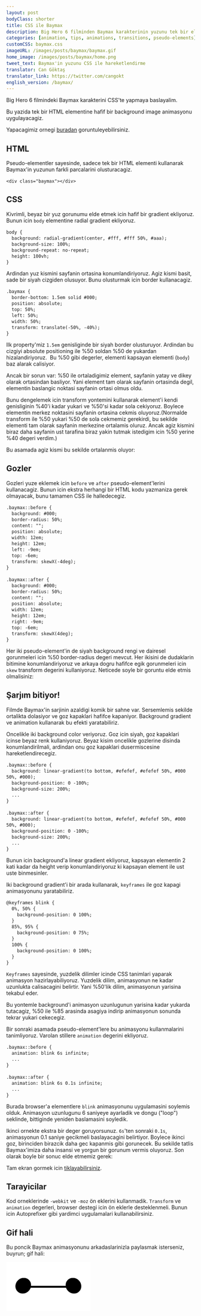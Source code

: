 ```yaml
---
layout: post
bodyClass: shorter
title: CSS ile Baymax
description: Big Hero 6 filminden Baymax karakterinin yuzunu tek bir element icinde ve hareketli bicimde yapiyoruz.
categories: [animation, tips, animations, transitions, pseudo-elements]
customCSS: baymax.css
imageURL: /images/posts/baymax/baymax.gif
home_image: /images/posts/baymax/home.png
tweet_text: Baymax'in yuzunu CSS ile hareketlendirme
translator: Can Göktaş
translator_link: https://twitter.com/cangokt
english_version: /baymax/
---
```


Big Hero 6 filmindeki Baymax karakterini CSS'te yapmaya baslayalim.

Bu yazida tek bir HTML elementine hafif bir background image animasyonu uygulayacagiz.

<section class="demo-container baymax-container"><a href="http://codepen.io/donovanh/full/ZYaMjw/" class="baymax"></a></section>

Yapacagimiz ornegi [buradan](http://codepen.io/donovanh/full/ZYaMjw/) goruntuleyebilirsiniz.

## HTML

Pseudo-elementler sayesinde, sadece tek bir HTML elementi kullanarak Baymax'in yuzunun farkli parcalarini olusturacagiz.

    <div class="baymax"></div>

## CSS

Kivrimli, beyaz bir yuz gorunumu elde etmek icin hafif bir gradient ekliyoruz. Bunun icin `body` elementine radial gradient ekliyoruz.

    body {
      background: radial-gradient(center, #fff, #fff 50%, #aaa);
      background-size: 100%;
      background-repeat: no-repeat;
      height: 100vh;
    }

Ardindan yuz kismini sayfanin ortasina konumlandiriyoruz. Agiz kismi basit, sade bir siyah cizgiden olusuyor. Bunu olusturmak icin border kullanacagiz.

    .baymax {
      border-bottom: 1.5em solid #000;
      position: absolute;
      top: 50%;
      left: 50%;
      width: 50%;
      transform: translate(-50%, -40%);
    }

Ilk property'miz `1.5em` genisliginde bir siyah border olusturuyor. Ardindan bu cizgiyi absolute positioning ile %50 soldan %50 de yukardan hizalandiriyoruz.&nbsp; Bu %50 gibi degerler, elementi kapsayan elementi (`body`) baz alarak calisiyor.

Ancak bir sorun var: %50 ile ortaladigimiz element, sayfanin yatay ve dikey olarak ortasindan basliyor. Yani element tam olarak sayfanin ortasinda degil, elementin baslangic noktasi sayfanin ortasi olmus oldu.

Bunu dengelemek icin transform yontemini kullanarak element'i kendi genisliginin %40'i kadar yukari ve %50'si kadar sola cekiyoruz. Boylece elementin merkez noktasini sayfanin ortasina cekmis oluyoruz.(Normalde transform ile %50 yukari %50 de sola cekmemiz gerekirdi, bu sekilde elementi tam olarak sayfanin merkezine ortalamis oluruz. Ancak agiz kismini biraz daha sayfanin ust tarafina biraz yakin tutmak istedigim icin %50 yerine %40 degeri verdim.)

Bu asamada agiz kismi bu sekilde ortalanmis oluyor:

<section class="demo-container baymax-container"><span class="baymax no-pseudo-elements"></span></section>

## Gozler

Gozleri yuze eklemek icin `before` ve `after` pseudo-element'lerini kullanacagiz. Bunun icin ekstra herhangi bir HTML kodu yazmaniza gerek olmayacak, bunu tamamen CSS ile halledecegiz.

    .baymax::before {
      background: #000;
      border-radius: 50%;
      content: "";
      position: absolute;
      width: 12em;
      height: 12em;
      left: -9em;
      top: -6em;
      transform: skewX(-4deg);
    }

    .baymax::after {
      background: #000;
      border-radius: 50%;
      content: "";
      position: absolute;
      width: 12em;
      height: 12em;
      right: -9em;
      top: -6em;
      transform: skewX(4deg);
    }

Her iki pseudo-element'in de siyah background rengi ve dairesel gorunmeleri icin %50 border-radius degeri mevcut. Her ikisini de dudaklarin bitimine konumlandiriyoruz ve arkaya dogru hafifce egik gorunmeleri icin `skew` transform degerini kullaniyoruz. Neticede soyle bir goruntu elde etmis olmalisiniz:

<section class="demo-container baymax-container"><span class="baymax no-animation"></span></section>

## Şarjım bitiyor!

Filmde Baymax'in sarjinin azaldigi komik bir sahne var. Sersemlemis sekilde ortalikta dolasiyor ve goz kapaklari hafifce kapaniyor. Background gradient ve animation kullanarak bu efekti yaratabiliriz.

Oncelikle iki background color veriyoruz. Goz icin siyah, goz kapaklari icinse beyaz renk kullaniyoruz. Beyaz kisim oncelikle gozlerine disinda konumlandirilmali, ardindan onu goz kapaklari dusermiscesine hareketlendirecegiz.

    .baymax::before {
      background: linear-gradient(to bottom, #efefef, #efefef 50%, #000 50%, #000);
      background-position: 0 -100%;
      background-size: 200%;
      ...
    }

    .baymax::after {
      background: linear-gradient(to bottom, #efefef, #efefef 50%, #000 50%, #000);
      background-position: 0 -100%;
      background-size: 200%;
      ...
    }

Bunun icin background'a linear gradient ekliyoruz, kapsayan elementin 2 kati kadar da height verip konumlandiriyoruz ki kapsayan element ile ust uste binmesinler.

Iki background gradient'i bir arada kullanarak, `keyframes` ile goz kapagi animasyonunu yaratabiliriz.

    @keyframes blink {
      0%, 50% {
        background-position: 0 100%;
      }
      85%, 95% {
        background-position: 0 75%;
      }
      100% {
        background-position: 0 100%;
      }
    }

`Keyframes` sayesinde, yuzdelik dilimler icinde CSS tanimlari yaparak animasyon hazirlayabiliyoruz. Yuzdelik dilim, animasyonun ne kadar uzunlukta calisacagini belirtir. Yani %50'lik dilim, animasyonun yarisina tekabul eder.

Bu yontemle background'i animasyon uzunlugunun yarisina kadar yukarda tutacagiz, %50 ile %85 arasinda asagiya indirip animasyonun sonunda tekrar yukari cekecegiz.

Bir sonraki asamada pseudo-element'lere bu animasyonu kullanmalarini tanimliyoruz. Varolan stillere `animation` degerini ekliyoruz.

    .baymax::before {
      animation: blink 6s infinite;
      ...
    }

    .baymax::after {
      animation: blink 6s 0.1s infinite;
      ...
    }

Burada browser'a elementlere `blink` animasyonunu uygulamasini soylemis olduk. Animasyon uzunlugunu 6 saniyeye ayarladik ve dongu (&quot;loop&quot;) seklinde, bittiginde yeniden baslamasini soyledik.

Ikinci ornekte ekstra bir deger goruyorsunuz. `6s`'ten sonraki `0.1s`, animasyonun 0.1 saniye gecikmeli baslayacagini belirtiyor. Boylece ikinci goz, birinciden birazcik daha gec kapanmis gibi gorunecek. Bu sekilde tatlis Baymax'imiza daha insansi ve yorgun bir gorunum vermis oluyoruz. Son olarak boyle bir sonuc elde etmemiz gerek:

<section class="demo-container baymax-container"><a href="http://codepen.io/donovanh/full/ZYaMjw/" class="baymax"></a></section>

Tam ekran gormek icin [tiklayabilirsiniz](http://codepen.io/donovanh/full/ZYaMjw/).

## Tarayicilar

Kod orneklerinde `-webkit` ve `-moz` &ouml;n eklerini kullanmadik. `Transform` ve `animation` degerleri, browser destegi icin &ouml;n eklerle desteklenmeli. Bunun icin Autoprefixer gibi yardimci uygulamalari kullanabilirsiniz.

## Gif hali

Bu poncik Baymax animasyonunu arkadaslarinizla paylasmak isterseniz, buyrun; gif hali:

[<img src="/images/posts/baymax/baymax.gif" style="max-width:225px" />](/images/posts/baymax/baymax.gif)

